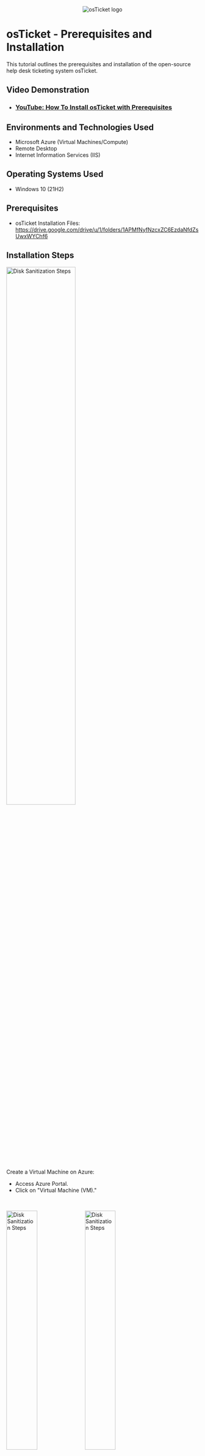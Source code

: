 <p align="center">
<img src="https://i.imgur.com/Clzj7Xs.png" alt="osTicket logo"/>
</p>

<h1>osTicket - Prerequisites and Installation</h1>
This tutorial outlines the prerequisites and installation of the open-source help desk ticketing system osTicket.<br />


<h2>Video Demonstration</h2>

- ### [YouTube: How To Install osTicket with Prerequisites](https://www.youtube.com/watch?v=txUV5oDcH-0)

<h2>Environments and Technologies Used</h2>

- Microsoft Azure (Virtual Machines/Compute)
- Remote Desktop
- Internet Information Services (IIS)

<h2>Operating Systems Used </h2>

- Windows 10</b> (21H2)

<h2>Prerequisites </h2>

  - osTicket Installation Files: https://drive.google.com/drive/u/1/folders/1APMfNyfNzcxZC6EzdaNfdZsUwxWYChf6


<h2>Installation Steps</h2>

<p>
<img src="https://i.imgur.com/hOwksO2.png" height="60%" width="60%" alt="Disk Sanitization Steps"/>
</p>
<p>
Create a Virtual Machine on Azure:
  
  - Access Azure Portal.
  - Click on "Virtual Machine (VM)."
</p>
<br />

<p>
<img src="https://i.imgur.com/AEbOzPy.png" height="40%" width="40%" alt="Disk Sanitization Steps"/> <img src="https://i.imgur.com/V7Ol72s.png" height="40%" width="40%" alt="Disk Sanitization Steps"/>
<img src="https://i.imgur.com/g3ytOjB.png" height="40%" width="40%" alt="Disk Sanitization Steps"/>
</p>
<p>
Configure Virtual Machine:
  
  - Create a Resource Group named: LAB-osTicket.
  - Name the Virtual Machine: VM-osTicket.
  - Select Windows 10 VM with 2-4 VCPU.
  - Username: labuser, Password: [Specify an easy password].

</p>
<br />

<p>
<img src="https://i.imgur.com/DX7kk4e.png" height="30%" width="30%" alt="Disk Sanitization Steps"/> <img src="https://i.imgur.com/RiE7dwk.png" height="30%" width="30%" alt="Disk Sanitization Steps"/> 
<img src="https://i.imgur.com/t6KqsXY.png" height="30%" width="30%" alt="Disk Sanitization Steps"/> <img src="https://i.imgur.com/b7oAEwh.png" height="50%" width="50%" alt="Disk Sanitization Steps"/> 
</p>
<p>
Access VM and Configure IIS:

  - Copy the VM's IP Address.
  - Open Remote Desktop Connection and connect to Windows 10.
  - In Control Panel, open Programs.
  - Click on “Turn windows feature on or off”.
  - Toggle on CGI, Common HTTP Features, and IIS Management Console.

</p>
<br />
<p>
<img src="https://i.imgur.com/WnPUZqn.png" height="40%" width="40%" alt="Disk Sanitization Steps"/> <img src="https://i.imgur.com/3sbRNlN.png" height="40%" width="40%" alt="Disk Sanitization Steps"/>
<img src="https://i.imgur.com/UIymXXo.png" height="40%" width="40%" alt="Disk Sanitization Steps"/> <img src="https://i.imgur.com/niHkKbN.png" height="40%" width="40%" alt="Disk Sanitization Steps"/> <img src="https://i.imgur.com/v9rFq9j.png" height="40%" width="40%" alt="Disk Sanitization Steps"/>   
</p>
<p>
Install PHP and Rewrite Module:
  
  - Install PHP Manager for IIS and Rewrite Module.
  - Create directory C:\PHP.
  - Download and unzip PHP 7.3.8 to C:\PHP.
  - Install VC_redist.x86.exe.

</p>
<br />

<img src="https://i.imgur.com/utvmACz.png" height="40%" width="40%" alt="Disk Sanitization Steps"/> <img src="https://i.imgur.com/8I9QtVP.png" height="40%" width="40%" alt="Disk Sanitization Steps"/> <img src="https://i.imgur.com/3zUPjjh.png" height="40%" width="40%" alt="Disk Sanitization Steps"/> <img src="https://i.imgur.com/zlsXDh6.png" height="40%" width="40%" alt="Disk Sanitization Steps"/>  
</p>
<p>
Install MySQL:
  
  - Install MySQL 5.5.62 with a typical setup.
  - Launch Configuration Wizard, configure MySQL with Standard settings, and set the password to "Password1."
</p>
<br />

<img src="https://i.imgur.com/6WUbRj8.png" height="40%" width="40%" alt="Disk Sanitization Steps"/> <img src="https://i.imgur.com/BScLtim.png" height="40%" width="40%" alt="Disk Sanitization Steps"/> <img src="https://i.imgur.com/VcJZT9V.png" height="40%" width="40%" alt="Disk Sanitization Steps"/> <img src="https://i.imgur.com/l7LSI7A.png" height="40%" width="40%" alt="Disk Sanitization Steps"/> <img src="https://i.imgur.com/rrZCS9o.png" height="40%" width="40%" alt="Disk Sanitization Steps"/> <img src="https://i.imgur.com/r3FUELP.png" height="20%" width="20%" alt="Disk Sanitization Steps"/> <img src="https://i.imgur.com/jhqF59b.png" height="60%" width="=60%" alt="Disk Sanitization Steps"/> 
</p>
<p>

Configure IIS for PHP and Install osTicket:

  - Open IIS as an Admin.
  - Register PHP in IIS.
  - Reload IIS.
  - Install osTicket v1.15.8.
  - Extract "upload" folder to c:\inetpub\wwwroot.
  - Rename "upload" to "osTicket."

</p>
<br />

<img src="https://i.imgur.com/Js4ZDJ4.png" height="40%" width="40%" alt="Disk Sanitization Steps"/> <img src="https://i.imgur.com/595PqgW.png" height="40%" width="40%" alt="Disk Sanitization Steps"/> 
</p>
<p>
  
  - In IIS go to "Browse *.80 (http)".
  - Now you are in the osTicket webpage server.


<img src="https://i.imgur.com/T8CmVVQ.png" height="30%" width="30%" alt="Disk Sanitization Steps"/> <img src="https://i.imgur.com/BScLtim.png" height="40%" width="40%" alt="Disk Sanitization Steps"/> <img src="https://i.imgur.com/XaQjsUY.png" height="30%" width="30%" alt="Disk Sanitization Steps"/> <img src="https://i.imgur.com/UEF0rBf.png" height="40%" width="40%" alt="Disk Sanitization Steps"/>  
</p>
<p>

  Enable PHP Extensions:
  
  - Open IIS (Default -> osTicket-> Double-click PHP Manager).
  - Click on “Enable or disable an extension”.
  - Enable php_imap.dll, php_intl.dll, php_opcache.dll.

</p>
<br />

<img src="https://i.imgur.com/o2f64JX.png" height="40%" width="40%" alt="Disk Sanitization Steps"/> 
</p>
<p>

  - Now continue with the osTicket webpage set up.


</p>
<br />
<p>
<img src="https://i.imgur.com/sKGpBuB.png" height="30%" width="30%" alt="Disk Sanitization Steps"/> <img src="https://i.imgur.com/ZHFQEHo.png" height="30%" width="30%" alt="Disk Sanitization Steps"/> 
<img src="https://i.imgur.com/ZYFWA9r.png" height="20%" width="20%" alt="Disk Sanitization Steps"/> <img src="https://i.imgur.com/rQtk5ic.png" height="30%" width="30%" alt="Disk Sanitization Steps"/>  <img src="https://i.imgur.com/eXYpOEV.png" height="30%" width="30%" alt="Disk Sanitization Steps"/> <img src="https://i.imgur.com/0rTihc4.png" height="30%" width="30%" alt="Disk Sanitization Steps"/> <img src="https://i.imgur.com/YvKABoN.png" height="30%" width="30%" alt="Disk Sanitization Steps"/> <img src="https://i.imgur.com/qUNNljQ.png" height="30%" width="30%" alt="Disk Sanitization Steps"/> <img src="https://i.imgur.com/uDGQh7c.png" height="30%" width="30%" alt="Disk Sanitization Steps"/> <img src="https://i.imgur.com/iNrSvMo.png" height="30%" width="30%" alt="Disk Sanitization Steps"/>
</p>
<p>
Configure osTicket:
  
  - Rename ost-sampleconfig.php to ost-config.php.
  - Set permissions for ost-config.php (Disable inheritance -> Remove All -> New Permissions -> Everyone -> All).
  - Set up osTicket in the browser (Name Helpdesk, Create an Email).


</p>
<br />

<img src="https://i.imgur.com/X08j6mY.png" height="40%" width="40%" alt="Disk Sanitization Steps"/> <img src="https://i.imgur.com/EQX7OuE.png" height="40%" width="40%" alt="Disk Sanitization Steps"/> <img src="https://i.imgur.com/IujOumX.png" height="30%" width="30%" alt="Disk Sanitization Steps"/> <img src="https://i.imgur.com/TdN2U2Z.png" height="40%" width="40%" alt="Disk Sanitization Steps"/> <img src="https://i.imgur.com/lpHa7WN.png" height="40%" width="40%" alt="Disk Sanitization Steps"/> 
</p>
<p>

Install and Configure HeidiSQL:

  - Install HeidiSQL.
  - Open Heidi SQL, create a new session (root/Password1), and connect.
  - Create a database called "osTicket."


</p>
<br />
<p>
<img src="https://i.imgur.com/cGKzyko.png" height="40%" width="40%" alt="Disk Sanitization Steps"/> <img src="https://i.imgur.com/tsjZmlg.png" height="40%" width="40%" alt="Disk Sanitization Steps"/> 
</p>
<p>

Complete osTicket Setup:

  - Return to osTicket and finish the setup.
  - MySQL Database: osTicket, MySQL Username: root, MySQL Password: Password1.
  - Click "Install Now!"

Verify Installation:

  - Browse to your help desk login page: http://localhost/osTicket/scp/login.php.
</p>
<br />
